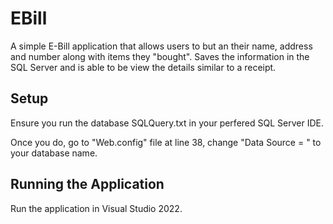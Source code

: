 # EBill

A simple E-Bill application that allows users to but an their name, address and number along with items
they "bought". Saves the information in the SQL Server and is able to be view the details similar to 
a receipt.

## Setup

Ensure you run the database SQLQuery.txt in your perfered SQL Server IDE.

Once you do, go to "Web.config" file at line 38, change "Data Source = " to your database name.

## Running the Application

Run the application in Visual Studio 2022. 
